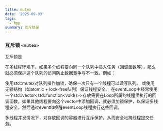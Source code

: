 ```yaml
---
title: mutex
date: '2025-09-03'
tags:
  - hpp
summary: 互斥锁是
---
```

### 互斥锁 `<mutex>`

互斥锁是

在多线程环境下，如果多个线程要向同一个队列中插入任务（回调函数等），那么就必须保护这个队列的访问防止数据竞争与不一致。例如：

使用std::mutex对队列操作加锁，确保一次只有一个线程可以读写队列。
或使用无锁结构（如atomic + lock-free队列）保证线程安全。
在eventLoop中经常使用一个std::vector<std::function<void()>>存放需要在Loop所属的线程里执行的回调函数。如果其他线程要向这个vector中添加回调，就必须加锁保护，以保证多线程安全，然后通过eventfd唤醒eventLoop线程执行这些回调。

多线程并发情况下，对存放回调的容器进行互斥保护，从而安全地跨线程提交任务。
